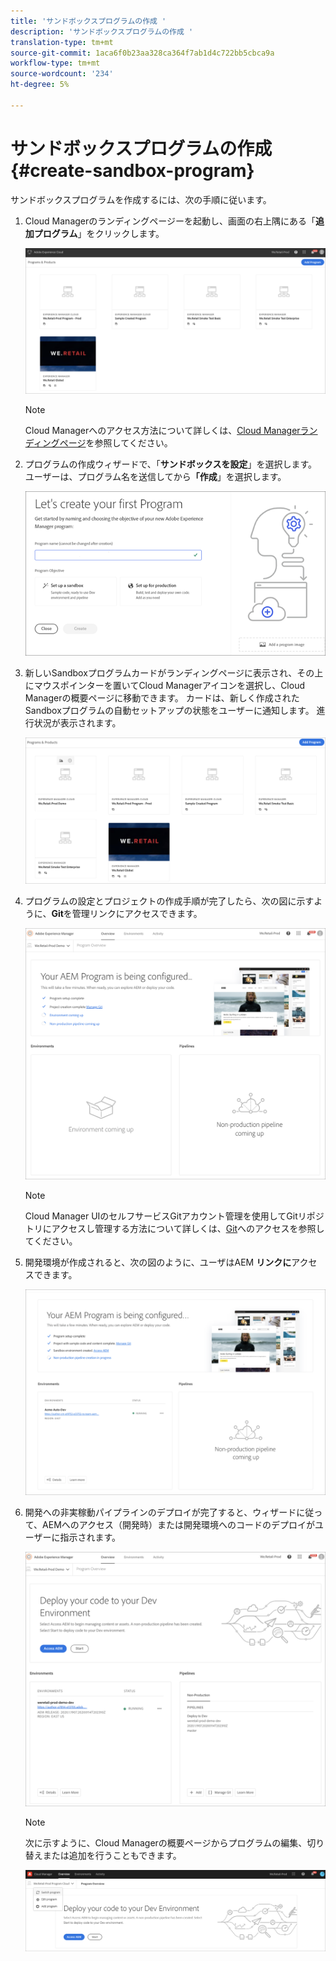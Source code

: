 ```yaml
---
title: 'サンドボックスプログラムの作成 '
description: 'サンドボックスプログラムの作成 '
translation-type: tm+mt
source-git-commit: 1aca6f0b23aa328ca364f7ab1d4c722bb5cbca9a
workflow-type: tm+mt
source-wordcount: '234'
ht-degree: 5%

---
```



# サンドボックスプログラムの作成 {#create-sandbox-program}

サンドボックスプログラムを作成するには、次の手順に従います。

1. Cloud Managerのランディングページーを起動し、画面の右上隅にある「**追加プログラム**」をクリックします。

   ![](assets/first_timelogin1.png)

   >[!NOTE]
   >Cloud Managerへのアクセス方法について詳しくは、[Cloud Managerランディングページ](/help/onboarding/what-is-required/navigate-to-cloud-manager.md)を参照してください。

1. プログラムの作成ウィザードで、「**サンドボックスを設定**」を選択します。 ユーザーは、プログラム名を送信してから&#x200B;**「作成**」を選択します。

   ![](assets/create-sandbox.png)

1. 新しいSandboxプログラムカードがランディングページに表示され、その上にマウスポインターを置いてCloud Managerアイコンを選択し、Cloud Managerの概要ページに移動できます。 カードは、新しく作成されたSandboxプログラムの自動セットアップの状態をユーザーに通知します。 進行状況が表示されます。

   ![](assets/program-create-setupdemo2.png)

1. プログラムの設定とプロジェクトの作成手順が完了したら、次の図に示すように、**Git**&#x200B;を管理リンクにアクセスできます。

   ![](assets/create-program4.png)

   >[!NOTE]
   >
   >Cloud Manager UIのセルフサービスGitアカウント管理を使用してGitリポジトリにアクセスし管理する方法について詳しくは、[Git](/help/implementing/cloud-manager/accessing-git.md)へのアクセスを参照してください。


1. 開発環境が作成されると、次の図のように、ユーザはAEM **リンクに**&#x200B;アクセスできます。

   ![](assets/create-program-5.png)

1. 開発への非実稼動パイプラインのデプロイが完了すると、ウィザードに従って、AEMへのアクセス（開発時）または開発環境へのコードのデプロイがユーザーに指示されます。

   ![](assets/create-program-setup-deploy.png)

   >[!NOTE]
   >次に示すように、Cloud Managerの概要ページからプログラムの編集、切り替えまたは追加を行うこともできます。

   ![](assets/create-program-a1.png)
